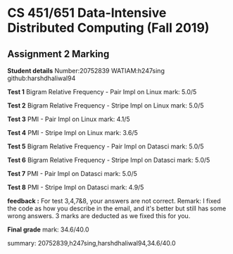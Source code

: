 # CS 451/651 Data-Intensive Distributed Computing (Fall 2019)
## Assignment 2 Marking

**Student details**
Number:20752839
WATIAM:h247sing
github:harshdhaliwal94

**Test 1** Bigram Relative Frequency - Pair Impl on Linux mark: 5.0/5

**Test 2** Bigram Relative Frequency - Stripe Impl on Linux mark: 5.0/5

**Test 3** PMI - Pair Impl on Linux mark: 4.1/5

**Test 4** PMI - Stripe Impl on Linux mark: 3.6/5

**Test 5** Bigram Relative Frequency - Pair Impl on Datasci mark: 5.0/5

**Test 6** Bigram Relative Frequency - Stripe Impl on Datasci mark: 5.0/5

**Test 7** PMI - Pair Impl on Datasci mark: 5.0/5

**Test 8** PMI - Stripe Impl on Datasci mark: 4.9/5

**feedback :** 
For test 3,4,7&8, your answers are not correct.
Remark: I fixed the code as how you describe in the email, and it's better but still has some wrong answers.
3 marks are deducted as we fixed this for you. 

**Final grade**
mark: 34.6/40.0

summary: 20752839,h247sing,harshdhaliwal94,34.6/40.0

